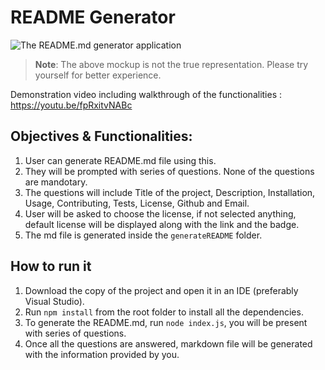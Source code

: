 # README Generator

![The README.md generator application](./asset/demo.gif)

> **Note**: The above mockup is not the true representation. Please try yourself for better experience.

Demonstration video including walkthrough of the functionalities : https://youtu.be/fpRxitvNABc

## Objectives & Functionalities:

1. User can generate README.md file using this.
2. They will be prompted with series of questions. None of the questions are mandotary.
3. The questions will include Title of the project, Description, Installation, Usage, Contributing, Tests, License, Github and Email.
4. User will be asked to choose the license, if not selected anything, default license will be displayed along with the link and the badge.
5. The md file is generated inside the `generateREADME` folder.

## How to run it

1. Download the copy of the project and open it in an IDE (preferably Visual Studio).
2. Run `npm install` from the root folder to install all the dependencies.
3. To generate the README.md, run `node index.js`, you will be present with series of questions.
4. Once all the questions are answered, markdown file will be generated with the information provided by you.
